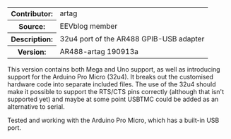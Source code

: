 <table>
  <tr><th>Contributor:</th><td>artag</td></tr>
  <tr><th>Source:</th><td>EEVblog member</td></tr>
  <tr><th>Description:</th><td>32u4 port of the AR488 GPIB-USB adapter</td></tr>
  <tr><th>Version:</th><td>AR488-artag 190913a</td></tr>
</table>

This version contains both Mega and Uno support, as well as introducing support for the Arduino Pro Micro (32u4). It breaks out the customised hardware code into separate included files. The use of the 32u4 should make it possible to support the RTS/CTS pins correctly (although that isn't supported yet) and maybe at some point USBTMC could be added as an alternative to serial.

Tested and working with the Arduino Pro Micro, which has a built-in USB port.
